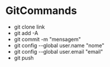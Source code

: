 # GitCommands

- git clone link
- git add -A 
- git commit -m "mensagem"
- git config --global user.name "nome"
- git config --global user.email "email"
- git push
